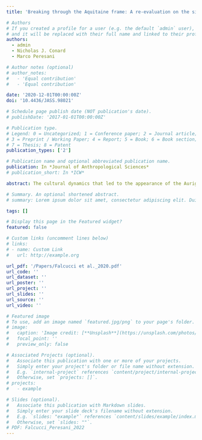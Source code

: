 ```yaml
---
title: 'Breaking through the Aquitaine frame: A re-evaluation on the significance of regional variants during the Aurignacian as seen from a key record in southern Europe'

# Authors
# If you created a profile for a user (e.g. the default `admin` user), write the username (folder name) here
# and it will be replaced with their full name and linked to their profile.
authors:
  - admin
  - Nicholas J. Conard
  - Marco Peresani

# Author notes (optional)
# author_notes:
#   - 'Equal contribution'
#   - 'Equal contribution'

date: '2020-12-01T00:00:00Z'
doi: '10.4436/JASS.98021'

# Schedule page publish date (NOT publication's date).
# publishDate: '2017-01-01T00:00:00Z'

# Publication type.
# Legend: 0 = Uncategorized; 1 = Conference paper; 2 = Journal article;
# 3 = Preprint / Working Paper; 4 = Report; 5 = Book; 6 = Book section;
# 7 = Thesis; 8 = Patent
publication_types: ['2']

# Publication name and optional abbreviated publication name.
publication: In *Journal of Anthropological Sciences*
# publication_short: In *ICW*

abstract: The cultural dynamics that led to the appearance of the Aurignacian have intrigued archaeologists since the start of Paleolithic research. However, cultural reconstructions have often focused on a restricted region of Europe, namely the northern Aquitaine Basin. The Mediterranean Basin, though, is also a region worthy of consideration when testing if the Protoaurignacian was followed by the Early Aurignacian adaptive system. Fumane Cave is a pivotal site for tackling this issue because it contains evidence of repeated human occupations during the time span of the European Aurignacian. Here we investigate the diachronic variability of the lithic assemblages from five cultural units at Fumane Cave using a combination of reduction sequence and attribute analyses. This paper also reassesses the presence and stratigraphic reliability of the organic artifacts recovered at Fumane Cave. Our results show that the features of the Protoaurignacian techno-typology are present throughout the stratigraphic sequence, and by extension, to the onset of Heinrich Event 4. Additionally, the appearance of split-based points in the youngest phase is evidence of extensive networks that allowed this technological innovation to spread across different Aurignacian regions.

# Summary. An optional shortened abstract.
# summary: Lorem ipsum dolor sit amet, consectetur adipiscing elit. Duis posuere tellus ac convallis placerat. Proin tincidunt magna sed ex sollicitudin condimentum.

tags: []

# Display this page in the Featured widget?
featured: false

# Custom links (uncomment lines below)
# links:
# - name: Custom Link
#   url: http://example.org

url_pdf: '/Papers/Falcucci et al._2020.pdf'
url_code: ''
url_dataset: ''
url_poster: ''
url_project: ''
url_slides: ''
url_source: ''
url_video: ''

# Featured image
# To use, add an image named `featured.jpg/png` to your page's folder.
# image:
#   caption: 'Image credit: [**Unsplash**](https://unsplash.com/photos/pLCdAaMFLTE)'
#   focal_point: ''
#   preview_only: false

# Associated Projects (optional).
#   Associate this publication with one or more of your projects.
#   Simply enter your project's folder or file name without extension.
#   E.g. `internal-project` references `content/project/internal-project/index.md`.
#   Otherwise, set `projects: []`.
# projects:
#   - example

# Slides (optional).
#   Associate this publication with Markdown slides.
#   Simply enter your slide deck's filename without extension.
#   E.g. `slides: "example"` references `content/slides/example/index.md`.
#   Otherwise, set `slides: ""`.
# PDF: Falcucci_Peresani_2022
---
```

